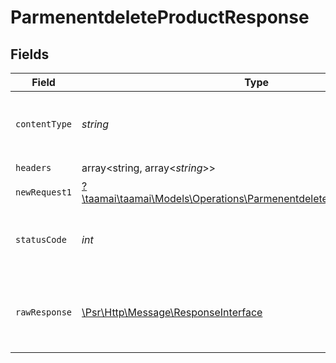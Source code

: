# ParmenentdeleteProductResponse


## Fields

| Field                                                                                                                               | Type                                                                                                                                | Required                                                                                                                            | Description                                                                                                                         | Example                                                                                                                             |
| ----------------------------------------------------------------------------------------------------------------------------------- | ----------------------------------------------------------------------------------------------------------------------------------- | ----------------------------------------------------------------------------------------------------------------------------------- | ----------------------------------------------------------------------------------------------------------------------------------- | ----------------------------------------------------------------------------------------------------------------------------------- |
| `contentType`                                                                                                                       | *string*                                                                                                                            | :heavy_check_mark:                                                                                                                  | HTTP response content type for this operation                                                                                       |                                                                                                                                     |
| `headers`                                                                                                                           | array<string, array<*string*>>                                                                                                      | :heavy_check_mark:                                                                                                                  | N/A                                                                                                                                 |                                                                                                                                     |
| `newRequest1`                                                                                                                       | [?\taamai\taamai\Models\Operations\ParmenentdeleteProductNewRequest1](../../Models/Operations/ParmenentdeleteProductNewRequest1.md) | :heavy_minus_sign:                                                                                                                  | OK                                                                                                                                  | {"status":"success","message":"Product Deleted Permanently"}                                                                        |
| `statusCode`                                                                                                                        | *int*                                                                                                                               | :heavy_check_mark:                                                                                                                  | HTTP response status code for this operation                                                                                        |                                                                                                                                     |
| `rawResponse`                                                                                                                       | [\Psr\Http\Message\ResponseInterface](https://www.php-fig.org/psr/psr-7/#33-psrhttpmessageresponseinterface)                        | :heavy_check_mark:                                                                                                                  | Raw HTTP response; suitable for custom response parsing                                                                             |                                                                                                                                     |
